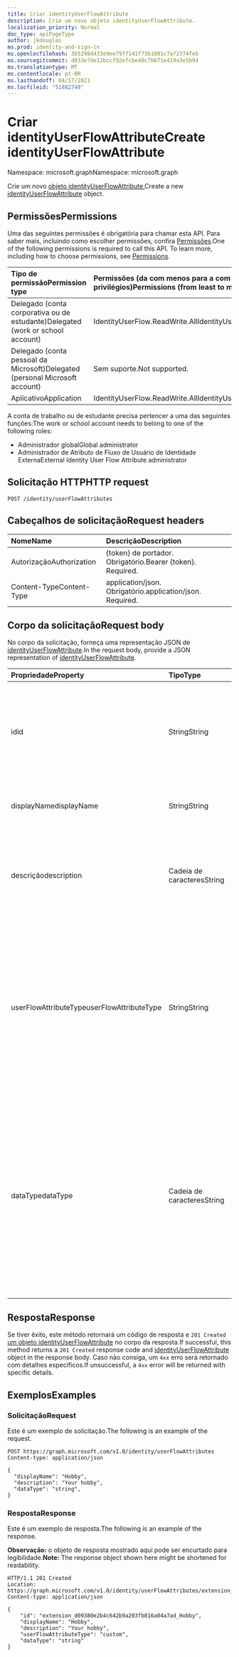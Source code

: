 ```yaml
---
title: Criar identityUserFlowAttribute
description: Crie um novo objeto identityUserFlowAttribute.
localization_priority: Normal
doc_type: apiPageType
author: jkdouglas
ms.prod: identity-and-sign-in
ms.openlocfilehash: 3b5298d433e9ee79ff141f73b1081c7a72374feb
ms.sourcegitcommit: d033e7de12bccf92efcbe40c7b671e419a3e5b94
ms.translationtype: MT
ms.contentlocale: pt-BR
ms.lasthandoff: 04/17/2021
ms.locfileid: "51882748"
---
```

# <a name="create-identityuserflowattribute"></a><span data-ttu-id="0f6e0-103">Criar identityUserFlowAttribute</span><span class="sxs-lookup"><span data-stu-id="0f6e0-103">Create identityUserFlowAttribute</span></span>

<span data-ttu-id="0f6e0-104">Namespace: microsoft.graph</span><span class="sxs-lookup"><span data-stu-id="0f6e0-104">Namespace: microsoft.graph</span></span>

<span data-ttu-id="0f6e0-105">Crie um novo [objeto identityUserFlowAttribute.](../resources/identityuserflowattribute.md)</span><span class="sxs-lookup"><span data-stu-id="0f6e0-105">Create a new [identityUserFlowAttribute](../resources/identityuserflowattribute.md) object.</span></span>

## <a name="permissions"></a><span data-ttu-id="0f6e0-106">Permissões</span><span class="sxs-lookup"><span data-stu-id="0f6e0-106">Permissions</span></span>

<span data-ttu-id="0f6e0-p101">Uma das seguintes permissões é obrigatória para chamar esta API. Para saber mais, incluindo como escolher permissões, confira [Permissões](/graph/permissions-reference).</span><span class="sxs-lookup"><span data-stu-id="0f6e0-p101">One of the following permissions is required to call this API. To learn more, including how to choose permissions, see [Permissions](/graph/permissions-reference).</span></span>

|<span data-ttu-id="0f6e0-109">Tipo de permissão</span><span class="sxs-lookup"><span data-stu-id="0f6e0-109">Permission type</span></span>      | <span data-ttu-id="0f6e0-110">Permissões (da com menos para a com mais privilégios)</span><span class="sxs-lookup"><span data-stu-id="0f6e0-110">Permissions (from least to most privileged)</span></span>              |
|:--------------------|:---------------------------------------------------------|
|<span data-ttu-id="0f6e0-111">Delegado (conta corporativa ou de estudante)</span><span class="sxs-lookup"><span data-stu-id="0f6e0-111">Delegated (work or school account)</span></span>|<span data-ttu-id="0f6e0-112">IdentityUserFlow.ReadWrite.All</span><span class="sxs-lookup"><span data-stu-id="0f6e0-112">IdentityUserFlow.ReadWrite.All</span></span>|
|<span data-ttu-id="0f6e0-113">Delegado (conta pessoal da Microsoft)</span><span class="sxs-lookup"><span data-stu-id="0f6e0-113">Delegated (personal Microsoft account)</span></span>| <span data-ttu-id="0f6e0-114">Sem suporte.</span><span class="sxs-lookup"><span data-stu-id="0f6e0-114">Not supported.</span></span>|
|<span data-ttu-id="0f6e0-115">Aplicativo</span><span class="sxs-lookup"><span data-stu-id="0f6e0-115">Application</span></span>|<span data-ttu-id="0f6e0-116">IdentityUserFlow.ReadWrite.All</span><span class="sxs-lookup"><span data-stu-id="0f6e0-116">IdentityUserFlow.ReadWrite.All</span></span>|

<span data-ttu-id="0f6e0-117">A conta de trabalho ou de estudante precisa pertencer a uma das seguintes funções:</span><span class="sxs-lookup"><span data-stu-id="0f6e0-117">The work or school account needs to belong to one of the following roles:</span></span>

* <span data-ttu-id="0f6e0-118">Administrador global</span><span class="sxs-lookup"><span data-stu-id="0f6e0-118">Global administrator</span></span>
* <span data-ttu-id="0f6e0-119">Administrador de Atributo de Fluxo de Usuário de Identidade Externa</span><span class="sxs-lookup"><span data-stu-id="0f6e0-119">External Identity User Flow Attribute administrator</span></span>

## <a name="http-request"></a><span data-ttu-id="0f6e0-120">Solicitação HTTP</span><span class="sxs-lookup"><span data-stu-id="0f6e0-120">HTTP request</span></span>

<!-- { "blockType": "ignored" } -->

```http
POST /identity/userFlowAttributes
```

## <a name="request-headers"></a><span data-ttu-id="0f6e0-121">Cabeçalhos de solicitação</span><span class="sxs-lookup"><span data-stu-id="0f6e0-121">Request headers</span></span>

|<span data-ttu-id="0f6e0-122">Nome</span><span class="sxs-lookup"><span data-stu-id="0f6e0-122">Name</span></span>|<span data-ttu-id="0f6e0-123">Descrição</span><span class="sxs-lookup"><span data-stu-id="0f6e0-123">Description</span></span>|
|:---------------|:----------|
|<span data-ttu-id="0f6e0-124">Autorização</span><span class="sxs-lookup"><span data-stu-id="0f6e0-124">Authorization</span></span>|<span data-ttu-id="0f6e0-p102">{token} de portador. Obrigatório.</span><span class="sxs-lookup"><span data-stu-id="0f6e0-p102">Bearer {token}. Required.</span></span>|
|<span data-ttu-id="0f6e0-127">Content-Type</span><span class="sxs-lookup"><span data-stu-id="0f6e0-127">Content-Type</span></span>|<span data-ttu-id="0f6e0-p103">application/json. Obrigatório.</span><span class="sxs-lookup"><span data-stu-id="0f6e0-p103">application/json. Required.</span></span>|

## <a name="request-body"></a><span data-ttu-id="0f6e0-130">Corpo da solicitação</span><span class="sxs-lookup"><span data-stu-id="0f6e0-130">Request body</span></span>

<span data-ttu-id="0f6e0-131">No corpo da solicitação, forneça uma representação JSON de [identityUserFlowAttribute](../resources/identityuserflowattribute.md).</span><span class="sxs-lookup"><span data-stu-id="0f6e0-131">In the request body, provide a JSON representation of [identityUserFlowAttribute](../resources/identityuserflowattribute.md).</span></span>

|<span data-ttu-id="0f6e0-132">Propriedade</span><span class="sxs-lookup"><span data-stu-id="0f6e0-132">Property</span></span>|<span data-ttu-id="0f6e0-133">Tipo</span><span class="sxs-lookup"><span data-stu-id="0f6e0-133">Type</span></span>|<span data-ttu-id="0f6e0-134">Descrição</span><span class="sxs-lookup"><span data-stu-id="0f6e0-134">Description</span></span>|
|:---------------|:--------|:----------|
|<span data-ttu-id="0f6e0-135">id</span><span class="sxs-lookup"><span data-stu-id="0f6e0-135">id</span></span>|<span data-ttu-id="0f6e0-136">String</span><span class="sxs-lookup"><span data-stu-id="0f6e0-136">String</span></span>|<span data-ttu-id="0f6e0-137">O identificador do atributo de fluxo do usuário.</span><span class="sxs-lookup"><span data-stu-id="0f6e0-137">The identifier of the user flow attribute.</span></span> <span data-ttu-id="0f6e0-138">Esse é um atributo somente leitura criado automaticamente.</span><span class="sxs-lookup"><span data-stu-id="0f6e0-138">This is a read-only attribute that is automatically created.</span></span>|
|<span data-ttu-id="0f6e0-139">displayName</span><span class="sxs-lookup"><span data-stu-id="0f6e0-139">displayName</span></span>|<span data-ttu-id="0f6e0-140">String</span><span class="sxs-lookup"><span data-stu-id="0f6e0-140">String</span></span>|<span data-ttu-id="0f6e0-141">O nome de exibição do atributo de fluxo do usuário.</span><span class="sxs-lookup"><span data-stu-id="0f6e0-141">The display name of the user flow attribute.</span></span>|
|<span data-ttu-id="0f6e0-142">descrição</span><span class="sxs-lookup"><span data-stu-id="0f6e0-142">description</span></span>|<span data-ttu-id="0f6e0-143">Cadeia de caracteres</span><span class="sxs-lookup"><span data-stu-id="0f6e0-143">String</span></span>|<span data-ttu-id="0f6e0-144">A descrição do atributo de fluxo do usuário.</span><span class="sxs-lookup"><span data-stu-id="0f6e0-144">The description of the user flow attribute.</span></span> <span data-ttu-id="0f6e0-145">Ele é mostrado para o usuário no momento da assinatura.</span><span class="sxs-lookup"><span data-stu-id="0f6e0-145">It's shown to the user at the time of sign-up.</span></span>|
|<span data-ttu-id="0f6e0-146">userFlowAttributeType</span><span class="sxs-lookup"><span data-stu-id="0f6e0-146">userFlowAttributeType</span></span>|<span data-ttu-id="0f6e0-147">String</span><span class="sxs-lookup"><span data-stu-id="0f6e0-147">String</span></span>|<span data-ttu-id="0f6e0-148">O tipo do atributo de fluxo do usuário.</span><span class="sxs-lookup"><span data-stu-id="0f6e0-148">The type of the user flow attribute.</span></span> <span data-ttu-id="0f6e0-149">Esse é um atributo somente leitura que é definido automaticamente.</span><span class="sxs-lookup"><span data-stu-id="0f6e0-149">This is a read-only attribute that is automatically set.</span></span> <span data-ttu-id="0f6e0-150">Dependendo do tipo de atributo, os valores dessa propriedade serão `builtIn` ou `custom`.</span><span class="sxs-lookup"><span data-stu-id="0f6e0-150">Depending on the type of attribute, the values for this property will be `builtIn` or `custom`.</span></span>|
|<span data-ttu-id="0f6e0-151">dataType</span><span class="sxs-lookup"><span data-stu-id="0f6e0-151">dataType</span></span>|<span data-ttu-id="0f6e0-152">Cadeia de caracteres</span><span class="sxs-lookup"><span data-stu-id="0f6e0-152">String</span></span>|<span data-ttu-id="0f6e0-153">O tipo de dados do atributo de fluxo do usuário.</span><span class="sxs-lookup"><span data-stu-id="0f6e0-153">The data type of the user flow attribute.</span></span> <span data-ttu-id="0f6e0-154">Isso não pode ser modificado depois que o atributo de fluxo de usuário personalizado é criado.</span><span class="sxs-lookup"><span data-stu-id="0f6e0-154">This cannot be modified once the custom user flow attribute is created.</span></span> <span data-ttu-id="0f6e0-155">Os valores com suporte para **tipo de dados** são:</span><span class="sxs-lookup"><span data-stu-id="0f6e0-155">The supported values for **dataType** are:</span></span><br/><ul><li>`string` </li><li>`boolean`</li><li>`int64`</li></ul>|

## <a name="response"></a><span data-ttu-id="0f6e0-156">Resposta</span><span class="sxs-lookup"><span data-stu-id="0f6e0-156">Response</span></span>

<span data-ttu-id="0f6e0-157">Se tiver êxito, este método retornará um código de resposta e `201 Created` [um objeto identityUserFlowAttribute](../resources/identityuserflowattribute.md) no corpo da resposta.</span><span class="sxs-lookup"><span data-stu-id="0f6e0-157">If successful, this method returns a `201 Created` response code and [identityUserFlowAttribute](../resources/identityuserflowattribute.md) object in the response body.</span></span> <span data-ttu-id="0f6e0-158">Caso não consiga, um `4xx` erro será retornado com detalhes específicos.</span><span class="sxs-lookup"><span data-stu-id="0f6e0-158">If unsuccessful, a `4xx` error will be returned with specific details.</span></span>

## <a name="examples"></a><span data-ttu-id="0f6e0-159">Exemplos</span><span class="sxs-lookup"><span data-stu-id="0f6e0-159">Examples</span></span>

### <a name="request"></a><span data-ttu-id="0f6e0-160">Solicitação</span><span class="sxs-lookup"><span data-stu-id="0f6e0-160">Request</span></span>

<span data-ttu-id="0f6e0-161">Este é um exemplo de solicitação.</span><span class="sxs-lookup"><span data-stu-id="0f6e0-161">The following is an example of the request.</span></span>

<!-- {
  "blockType": "request",
  "name": "create_userFlowAttribute_from_userFlowAttributes"
}
-->

``` http
POST https://graph.microsoft.com/v1.0/identity/userFlowAttributes
Content-type: application/json

{
  "displayName": "Hobby",
  "description": "Your hobby",
  "dataType": "string",
}
```

### <a name="response"></a><span data-ttu-id="0f6e0-162">Resposta</span><span class="sxs-lookup"><span data-stu-id="0f6e0-162">Response</span></span>

<span data-ttu-id="0f6e0-163">Este é um exemplo de resposta.</span><span class="sxs-lookup"><span data-stu-id="0f6e0-163">The following is an example of the response.</span></span>

<span data-ttu-id="0f6e0-164">**Observação:** o objeto de resposta mostrado aqui pode ser encurtado para legibilidade.</span><span class="sxs-lookup"><span data-stu-id="0f6e0-164">**Note:** The response object shown here might be shortened for readability.</span></span>

<!-- {
  "blockType": "response",
  "truncated": true,
  "@odata.type": "microsoft.graph.identityUserFlowAttribute"
} -->

```http
HTTP/1.1 201 Created
Location: https://graph.microsoft.com/v1.0/identity/userFlowAttributes/extension_7a95ecd9489b4fb9a45722b913c4703b_Hobby
Content-type: application/json

{
    "id": "extension_d09380e2b4c642b9a203fb816a04a7ad_Hobby",
    "displayName": "Hobby",
    "description": "Your hobby",
    "userFlowAttributeType": "custom",
    "dataType": "string"
}
```
